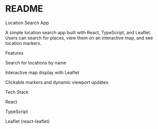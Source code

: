 # README

Location Search App

A simple location search app built with React, TypeScript, and Leaflet. Users can search for places, view them on an interactive map, and see location markers.

Features

Search for locations by name

Interactive map display with Leaflet

Clickable markers and dynamic viewport updates

Tech Stack

React

TypeScript

Leaflet (react-leaflet)
